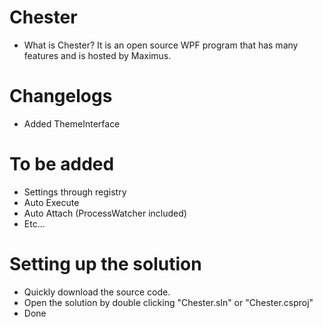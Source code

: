 # Chester
- What is Chester? It is an open source WPF program that has many features and is hosted by Maximus.

# Changelogs
- Added ThemeInterface

# To be added
- Settings through registry
- Auto Execute
- Auto Attach (ProcessWatcher included)
- Etc...

# Setting up the solution
- Quickly download the source code.
- Open the solution by double clicking "Chester.sln" or "Chester.csproj"
- Done
